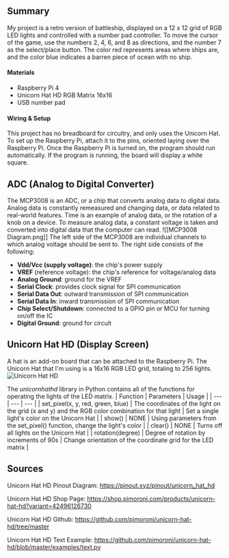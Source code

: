 ## Summary
My project is a retro version of battleship, displayed on a 12 x 12 grid of RGB LED lights and controlled with a number pad controller. To move the cursor of the game, use the numbers 2, 4, 6, and 8 as directions, and the number 7 as the select/place button. The color red represents areas where ships are, and the color blue indicates a barren piece of ocean with no ship. 
#### Materials
- Raspberry Pi 4
- Unicorn Hat HD RGB Matrix 16x16
- USB number pad

#### Wiring & Setup
This project has no breadboard for circuitry, and only uses the Unicorn Hat. To set up the Raspberry Pi, attach it to the pins, oriented laying over the Raspberry Pi.
Once the Raspberry Pi is turned on, the program should run automatically. If the program is running, the board will display a white square. 

## ADC (Analog to Digital Converter)
The MCP3008 is an ADC, or a chip that converts analog data to digital data. Analog data is constantly remeasured and changing data, or data related to real-world features. Time is an example of analog data, or the rotation of a knob on a device. To measure analog data, a constant voltage is taken and converted into digital data that the computer can read. 
![[MCP3008 Diagram.png]]
The left side of the MCP3008 are individual channels to which analog voltage should be sent to. The right side consists of the following:
- **Vdd/Vcc (supply voltage)**: the chip's power supply
- **VREF** (reference voltage): the chip's reference for voltage/analog data
- **Analog Ground**: ground for the VREF
- **Serial Clock**: provides clock signal for SPI communication
- **Serial Data Out**: outward transmission of SPI communication
- **Serial Data In**: inward transmission of SPI communication
- **Chip Select/Shutdown**: connected to a GPIO pin or MCU for turning on/off the IC
- **Digital Ground**: ground for circuit

## Unicorn Hat HD (Display Screen)
A hat is an add-on board that can be attached to the Raspberry Pi. The Unicorn Hat that I'm using is a 16x16 RGB LED grid, totaling to 256 lights. 
![Unicorn Hat HD](https://github.com/user-attachments/assets/6749bfdd-f71c-4d72-8516-5a1990a23456)

The *unicornhathd* library in Python contains all of the functions for operating the lights of the LED matrix.
| Function | Parameters | Usage |
| --- | --- | --- |
| set_pixel(x, y, red, green, blue) | The coordinates of the light on the grid (x and y) and the RGB color combination for that light | Set a single light's color on the Unicorn Hat |
| show() | NONE | Using parameters from the set_pixel() function, change the light's color |
| clear() | NONE | Turns off all lights on the Unicorn Hat |
| rotation(degree) | Degree of rotation by increments of 90s | Change orientation of the coordinate grid for the LED matrix |


## Sources
Unicorn Hat HD Pinout Diagram: https://pinout.xyz/pinout/unicorn_hat_hd

Unicorn Hat HD Shop Page: https://shop.pimoroni.com/products/unicorn-hat-hd?variant=42496126730

Unicorn Hat HD Github: https://github.com/pimoroni/unicorn-hat-hd/tree/master

Unicorn Hat HD Text Example: https://github.com/pimoroni/unicorn-hat-hd/blob/master/examples/text.py
